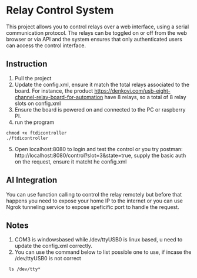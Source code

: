 # Relay Control System

This project allows you to control relays over a web interface, using a serial communication protocol. The relays can be toggled on or off from the web browser or via API and the system ensures that only authenticated users can access the control interface.

## Instruction
1. Pull the project
2. Update the config.xml, ensure it match the total relays associated to the board. For instance, the product https://denkovi.com/usb-eight-channel-relay-board-for-automation have 8 relays, so a total of 8 relay slots on config.xml
3. Ensure the board is powered on and connected to the PC or raspberry PI.
4. run the program
```
chmod +x ftdicontroller
./ftdicontroller
```
5. Open localhost:8080 to login and test the control or you try postman: http://localhost:8080/control?slot=3&state=true, supply the basic auth on the request, ensure it matcht he config.xml


## AI Integration
You can use function calling to control the relay remotely but before that happens you need to expose your home IP to the internet or you can use Ngrok tunneling service to expose speficific port to handle the request.

## Notes
1. COM3 is windowsbased while /dev/ttyUSB0 is linux based, u need to update the config.xml correctly.
2. You can use the command below to list possible one to use, if incase the /dev/ttyUSB0 is not correct

```
 ls /dev/tty*
 ```

